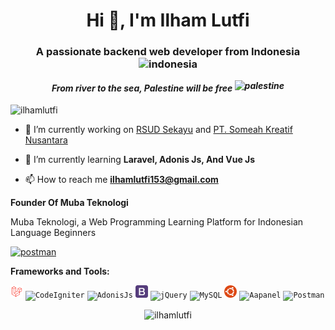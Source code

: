 <h1 align="center">Hi 👋, I'm Ilham Lutfi</h1>
<h3 align="center">A passionate backend web developer from Indonesia <img src="https://cdn.worldvectorlogo.com/logos/indonesi.svg" alt="indonesia" width="40"/> </h3>
<h4 align="center"><i>From river to the sea, Palestine will be free <img src="https://upload.wikimedia.org/wikipedia/commons/thumb/0/00/Flag_of_Palestine.svg/800px-Flag_of_Palestine.svg.png?20230715225310" alt="palestine" width="40" style="vertical-align: middle; margin-top: -10px"/></i>
</h4>

<p align="left"> <img src="https://komarev.com/ghpvc/?username=ilhamlutfi&label=Profile%20views&color=0e75b6&style=flat" alt="ilhamlutfi" /> </p>

- 🔭 I’m currently working on [RSUD Sekayu](https://rsudsekayu.mubakab.go.id) and [PT. Someah Kreatif Nusantara](https://someah.id)

- 🌱 I’m currently learning **Laravel, Adonis Js, And Vue Js**

- 📫 How to reach me **ilhamlutfi153@gmail.com**

**Founder Of Muba Teknologi**
<p>Muba Teknologi, a Web Programming Learning Platform for Indonesian Language Beginners<p>
<a href="https://mubatekno.com" target="_blank"> <img src="https://mubatekno.com/mubatekno-logo.png" alt="postman" width="200px"/> </a>

**Frameworks and Tools:**

<code><img height="20" src="https://raw.githubusercontent.com/github/explore/80688e429a7d4ef2fca1e82350fe8e3517d3494d/topics/laravel/laravel.png" title="Laravel"></code>
<code><img height="20" src="https://cdn.worldvectorlogo.com/logos/codeigniter.svg" title="CodeIgniter"></code>
<code><img height="20" src="https://cdn.worldvectorlogo.com/logos/adonisjs.svg" title="AdonisJs"></code>
<code><img height="20" src="https://raw.githubusercontent.com/github/explore/80688e429a7d4ef2fca1e82350fe8e3517d3494d/topics/bootstrap/bootstrap.png" title="Bootstrap"></code>
<code><img height="20" src="https://encrypted-tbn0.gstatic.com/images?q=tbn:ANd9GcRmLME0hpAJOqBGhaVjcgkk8hIKS3S4GAqrLg&s" title="jQuery"></code>
<code><img height="20" src="https://w7.pngwing.com/pngs/717/111/png-transparent-mysql-round-logo-tech-companies-thumbnail.png" title="MySQL"></code>
<code><img height="20" src="https://raw.githubusercontent.com/github/explore/80688e429a7d4ef2fca1e82350fe8e3517d3494d/topics/ubuntu/ubuntu.png" title="Linux Ubuntu"></code>
<code><img height="20" src="https://www.aapanel.com/static/images/bt_logo.png" title="Aapanel"></code>
<code><img height="20" src="https://www.vectorlogo.zone/logos/getpostman/getpostman-icon.svg" title="Postman"></code>

<p align="center"><img src="https://github-readme-streak-stats.herokuapp.com/?user=ilhamlutfi&" alt="ilhamlutfi" /></p>
